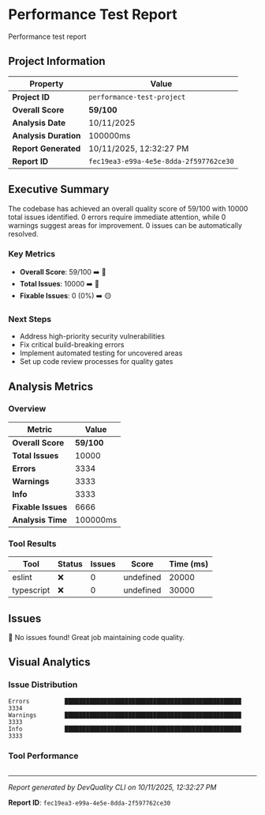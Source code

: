 # Performance Test Report

Performance test report

## Project Information

| Property | Value |
|----------|-------|
| **Project ID** | `performance-test-project` |
| **Overall Score** | **59/100** |
| **Analysis Date** | 10/11/2025 |
| **Analysis Duration** | 100000ms |
| **Report Generated** | 10/11/2025, 12:32:27 PM |
| **Report ID** | `fec19ea3-e99a-4e5e-8dda-2f597762ce30` |

## Executive Summary

The codebase has achieved an overall quality score of 59/100 with 10000 total issues identified. 0 errors require immediate attention, while 0 warnings suggest areas for improvement. 0 issues can be automatically resolved.

### Key Metrics

- **Overall Score**: 59/100 ➡️ 🔴
- **Total Issues**: 10000 ➡️ 🔴
- **Fixable Issues**: 0 (0%) ➡️ 🟡

### Next Steps

- Address high\-priority security vulnerabilities
- Fix critical build\-breaking errors
- Implement automated testing for uncovered areas
- Set up code review processes for quality gates

## Analysis Metrics

### Overview

| Metric | Value |
|--------|-------|
| **Overall Score** | **59/100** |
| **Total Issues** | 10000 |
| **Errors** | 3334 |
| **Warnings** | 3333 |
| **Info** | 3333 |
| **Fixable Issues** | 6666 |
| **Analysis Time** | 100000ms |

### Tool Results

| Tool | Status | Issues | Score | Time (ms) |
|------|--------|--------|-------|-----------|
| eslint | ❌ | 0 | undefined | 20000 |
| typescript | ❌ | 0 | undefined | 30000 |

## Issues

🎉 No issues found! Great job maintaining code quality.

## Visual Analytics

### Issue Distribution

```
Errors          ██████████████████████████████████████████████████ 3334
Warnings        ██████████████████████████████████████████████████ 3333
Info            ██████████████████████████████████████████████████ 3333
```

### Tool Performance

```

```

---

*Report generated by DevQuality CLI on 10/11/2025, 12:32:27 PM*

**Report ID**: `fec19ea3-e99a-4e5e-8dda-2f597762ce30`
